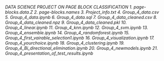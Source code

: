 *DATA SCIENCE PROJECT ON PAGE BLOCK CLASSIFICATION*
	*1. page-blocks.data.Z*
	*2. page-blocks.names*
	*3. Project_info.txt*
	*4. Group_4_data.csv*
	*5. Group_4_data.ipynb*
	*6. Group_4_data.sql*
	*7. Group_4_data_cleaned.csv*
	*8. Group_4_data_cleaned.npz*
	*9. Group_4_data_cleaned.pkl*
	*10. Group_4_linear.ipynb*
	*11. Group_4_knn.ipynb*
	*12. Group_4_svm.ipynb*
	*13. Group_4_ensemble.ipynb*
	*14. Group_4_randomforest.ipynb*
	*15. Group_4_first_vairable_selection1.ipynb*
	*16. Group_4_visualization.ipynb*
	*17. Group_4_yourchoice.ipynb*
	*18. Group_4_clustering.ipynb*
	*19. Group_4_Bi_directional_elimination.ipynb*
	*20. Group_4_newmodels.ipynb*
	*21. Group_4_presentation_of_test_results.ipynb*
